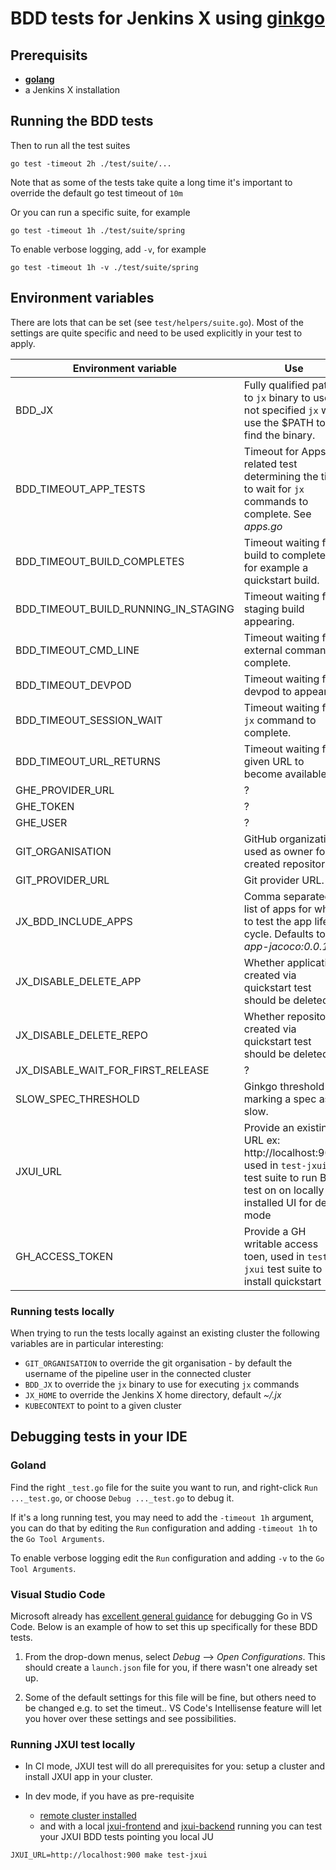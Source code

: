 # BDD tests for Jenkins X using [ginkgo](https://github.com/onsi/ginkgo)

## Prerequisits

- __[golang](https://golang.org/doc/install#install)__
- a Jenkins X installation
    
## Running the BDD tests

Then to run all the test suites

    go test -timeout 2h ./test/suite/...
    
Note that as some of the tests take quite a long time it's important to override the default go test timeout of `10m` 

Or you can run a specific suite, for example

    go test -timeout 1h ./test/suite/spring

To enable verbose logging, add `-v`, for example

    go test -timeout 1h -v ./test/suite/spring 


## Environment variables

There are lots that can be set (see `test/helpers/suite.go`).
Most of the settings are quite specific and need to be used explicitly in your test to apply.

|Environment variable                |Use |
|------------------------------------|----|
|BDD_JX                              | Fully qualified path to `jx` binary to use. If not specified `jx` will use the $PATH to find the binary.   |
|BDD_TIMEOUT_APP_TESTS               | Timeout for Apps related test determining the time to wait for `jx` commands to complete. See _apps.go_ |
|BDD_TIMEOUT_BUILD_COMPLETES         | Timeout waiting for a build to complete, for example a quickstart build. |
|BDD_TIMEOUT_BUILD_RUNNING_IN_STAGING| Timeout waiting for a staging build appearing. |
|BDD_TIMEOUT_CMD_LINE                | Timeout waiting for external command to complete. |
|BDD_TIMEOUT_DEVPOD            	     | Timeout waiting for devpod to appear. |
|BDD_TIMEOUT_SESSION_WAIT            | Timeout waiting for `jx` command to complete. |
|BDD_TIMEOUT_URL_RETURNS             | Timeout waiting for a given URL to become available. |
|GHE_PROVIDER_URL                    | ? |
|GHE_TOKEN                           | ? |
|GHE_USER                            | ? |
|GIT_ORGANISATION                    | GitHub organization used as owner for created repositories. |
|GIT_PROVIDER_URL                    | Git provider URL. |
|JX_BDD_INCLUDE_APPS                 | Comma separated list of apps for which to test the app life cycle. Defaults to _jx-app-jacoco:0.0.100_|
|JX_DISABLE_DELETE_APP               | Whether application created via quickstart test should be deleted. |
|JX_DISABLE_DELETE_REPO              | Whether repositories created via quickstart test should be deleted. |
|JX_DISABLE_WAIT_FOR_FIRST_RELEASE   | ? |
|SLOW_SPEC_THRESHOLD                 | Ginkgo threshold for marking a spec as slow. |
|JXUI_URL                 | Provide an existing URL ex: http://localhost:9000 used in `test-jxui` test suite to run BDD test on on locally installed UI for dev mode |
|GH_ACCESS_TOKEN                 | Provide a GH writable access toen, used in `test-jxui` test suite to install quickstart |

### Running tests locally

When trying to run the tests locally against an existing cluster the following variables are in particular interesting:


* `GIT_ORGANISATION` to override the git organisation - by default the username of the pipeline user in the connected cluster
* `BDD_JX` to override the `jx` binary to use for executing `jx` commands
* `JX_HOME` to override the Jenkins X home directory, default _~/.jx_ 
* `KUBECONTEXT` to point to a given cluster


## Debugging tests in your IDE

### Goland

Find the right `_test.go` file for the suite you want to run, and right-click `Run ..._test.go`, or choose `Debug ..._test.go` to debug it.

If it's a long running test, you may need to add the `-timeout 1h` argument, you can do that by editing the `Run` configuration and adding `-timeout 1h` to the `Go Tool Arguments`.

To enable verbose logging edit the `Run` configuration and adding `-v` to the `Go Tool Arguments`. 

### Visual Studio Code

Microsoft already has [excellent general guidance](https://github.com/Microsoft/vscode-go/wiki/Debugging-Go-code-using-VS-Code) for debugging Go in VS Code. Below is an example 
of how to set this up specifically for these BDD tests.

1. From the drop-down menus, select _Debug_ --> _Open Configurations_. This should create a `launch.json` file for you, if there wasn't one already set up.

2. Some of the default settings for this file will be fine, but others need to be changed e.g. to set the timeut.. VS Code's Intellisense feature will let you hover over these settings and see possibilities. 

### Running JXUI test locally
* In CI mode, JXUI test will do all prerequisites for you: setup a cluster and install JXUI app in your cluster.

*  In dev mode, if you have as pre-requisite
    * [remote cluster installed](https://docs.cloudbees.com/docs/cloudbees-jenkins-x-distribution/latest/install-guide/cluster) 
    * and with a local [jxui-frontend](https://github.com/cloudbees/jxui-frontend#local-development) and [jxui-backend](https://github.com/cloudbees/jxui-backend#running-locally) running
you can test your JXUI BDD tests pointing you local JU
```
JXUI_URL=http://localhost:900 make test-jxui
```